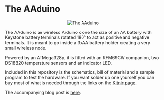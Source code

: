# The AAduino

<p align="center">
  <img src="https://raw.githubusercontent.com/kanflo/aaduino/master/aaduino.jpg" alt="The AAduino"/>
</p>

The AAduino is an wireless Arduino clone the size of an AA battery with Keystone battery terminals rotated 180° to act as positive and negative terminals. It is meant to go inside a 3xAA battery holder creating a very small wireless node.

Powered by an ATMega328p, it is fitted with an RFM69CW companion, two DS18B20 temperature sensors and an indicator LED.

Included in this repository is the schematics, bill of material and a sample program to test the hardware.
If you want solder up one yourself you can buy most of what is needed through the links on the [Kitnic page](https://kitnic.it/boards/github.com/kanflo/aaduino).

The accompanying blog post is [here](http://johan.kanflo.com/the-aaduino).
